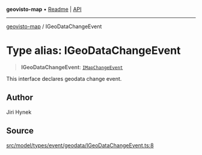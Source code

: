 **geovisto-map** • [Readme](../README.md) \| [API](../globals.md)

***

[geovisto-map](../README.md) / IGeoDataChangeEvent

# Type alias: IGeoDataChangeEvent

> **IGeoDataChangeEvent**: [`IMapChangeEvent`](../interfaces/IMapChangeEvent.md)

This interface declares geodata change event.

## Author

Jiri Hynek

## Source

[src/model/types/event/geodata/IGeoDataChangeEvent.ts:8](https://github.com/geovisto/geovisto-map/blob/e22d774889dbc28cc1ec62933ecf6bab6690f172/src/model/types/event/geodata/IGeoDataChangeEvent.ts#L8)
